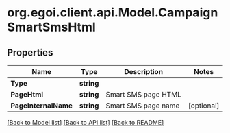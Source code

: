 # org.egoi.client.api.Model.CampaignSmartSmsHtml
## Properties

Name | Type | Description | Notes
------------ | ------------- | ------------- | -------------
**Type** | **string** |  | 
**PageHtml** | **string** | Smart SMS page HTML | 
**PageInternalName** | **string** | Smart SMS page name | [optional] 

[[Back to Model list]](../README.md#documentation-for-models) [[Back to API list]](../README.md#documentation-for-api-endpoints) [[Back to README]](../README.md)

